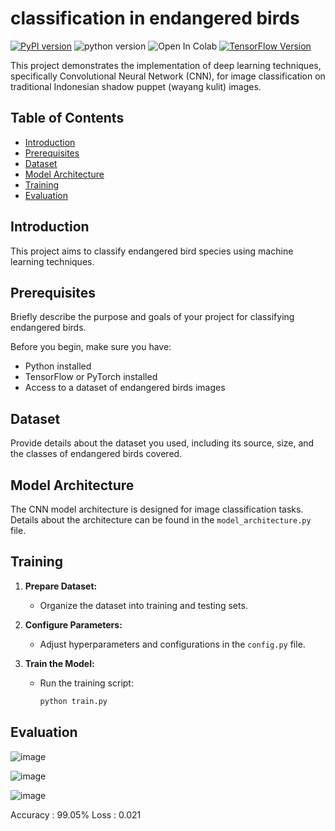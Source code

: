 # classification in endangered birds

[![PyPI version](https://badge.fury.io/py/colabcode.svg)](https://badge.fury.io/py/colabcode)
![python version](https://img.shields.io/badge/python-3.6%2C3.7%2C3.8-blue?logo=python)
![Open In Colab](https://colab.research.google.com/assets/colab-badge.svg)
[![TensorFlow Version](https://img.shields.io/badge/TensorFlow-2.x-orange.svg)](https://www.tensorflow.org/)

This project demonstrates the implementation of deep learning techniques, specifically Convolutional Neural Network (CNN), for image classification on traditional Indonesian shadow puppet (wayang kulit) images.

## Table of Contents
- [Introduction](#introduction)
- [Prerequisites](#prerequisites)
- [Dataset](#dataset)
- [Model Architecture](#model-architecture)
- [Training](#training)
- [Evaluation](#evaluation)

## Introduction

This project aims to classify endangered bird species using machine learning techniques.

## Prerequisites
Briefly describe the purpose and goals of your project for classifying endangered birds.

Before you begin, make sure you have:
- Python installed
- TensorFlow or PyTorch installed
- Access to a dataset of endangered birds images

## Dataset

Provide details about the dataset you used, including its source, size, and the classes of endangered birds covered.

## Model Architecture

The CNN model architecture is designed for image classification tasks. Details about the architecture can be found in the `model_architecture.py` file.

## Training

1. **Prepare Dataset:**
    - Organize the dataset into training and testing sets.

2. **Configure Parameters:**
    - Adjust hyperparameters and configurations in the `config.py` file.

3. **Train the Model:**
    - Run the training script:
      ```bash
      python train.py
      ```

## Evaluation

![image](https://github.com/reygaferdiansyah/CNN/assets/54634029/e931ac6c-0f67-4495-8182-f0819a63e0d5)

![image](https://github.com/reygaferdiansyah/CNN/assets/54634029/db6ac89e-de99-4286-a4dd-e325f1e8762b)

![image](https://github.com/reygaferdiansyah/CNN/assets/54634029/d45e3a1a-c510-4620-894c-5b01ddc3b4ae)

Accuracy : 99.05%
Loss     : 0.021




